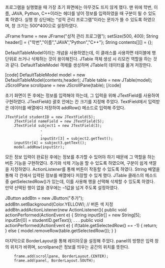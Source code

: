 프로그램을 실행했을 때 가장 초기 화면에는 아무것도 뜨지 않게 했다. 맨 위에 학번, 이름, JAVA, Python, C++이라는 헤더를 넣어 정보를 입력하였을 때 구분이 될 수 있도록 하였다. 실행 창 상단에는 “성적 관리 프로그램”이라는 문자가 뜰 수 있도록 하였으며, 창 크기는 500*400으로 설정하였다.

JFrame frame = new JFrame("성적 관리 프로그램");
		setSize(500, 400);
		String header[] = {"학번","이름","JAVA","Python","C++"};
		String contents[][] = {};

DefaultTableModel이라는 개념을 사용하였는데, 이 클래스를 사용하면 테이블에 행 단위로 쓰거나 삭제하는 것이 용이해진다. JTable 객체 생성 시 리모컨 역할을 하는 것과 같다. DefaultTableModel 객체를 생성하며 JTable의 데이터를 옮겨 저장한다.

[code]
DefaultTableModel model = new DefaultTableModel(contents,header);
		JTable table = new JTable(model);
		JScrollPane scrollpane = new JScrollPane(table);
[/code]

초기 화면이 뜬 후에는 정보를 입력해야 하는데, 그 입력을 위해 JTextField를 사용하여 구현하였다. JTextField() 괄호 안에는 칸 크기를 지정해 주었다. TextField에서 입력받은 데이터를 배열에다 저장하여 addRow() 메소드로 입력해 주었다.

	JTextField studentID = new JTextField(5);
		JTextField nameField = new JTextField(5);
		JTextField subject1 = new JTextField(3);
                    .
                    .
                    inputStr[3] = subject2.getText();
		inputStr[4] = subject3.getText();
		model.addRow(inputStr);

모든 정보 입력이 완료된 후에는 정보를 추가할 수 있어야 하기 때문에 그 역할을 하는 버튼 기능을 구현하였다. 추가와 삭제 기능을 할 수 있도록 하였으며, 구분이 쉽게 색깔을 지정하였다. ActionListener를 통해 버튼이 작동할 수 있도록 하였다. String 배열을 통해 각 칸에서 입력된 정보를 배열에다 저장할 수 있게 했다.
JTable 클래스의 메소드 중 getSelectedRow()가 있는데, 이를 사용해 행을 선택해 삭제할 수 있도록 하였다. 만약 선택된 행이 없을 경우에는 –1값을 넘겨 주도록 설정하였다.

JButton addBtn = new JButton("추가");
		addBtn.setBackground(Color.YELLOW);      // 버튼 색 지정
		addBtn.addActionListener(new ActionListener(){
			public void actionPerformed(ActionEvent e) {
				String inputStr[] = new String[5];
				inputStr[0] = studentID.getText();
		.
                    .
                    .
			public void actionPerformed(ActionEvent e) {
				if(table.getSelectedRow() == -1)
				{
					return;
				}
				else
				{
					model.removeRow(table.getSelectedRow());
				}
			}


마지막으로 BorderLayout을 통해 레이아웃을 설정해 주었다. panel의 방향은 입력 창의 위치가 바뀌며, scrollpane은 정보를 띄우는 공간의 위치를 뜻한다.

		frame.add(scrollpane, BorderLayout.CENTER);
		frame.add(panel, BorderLayout.SOUTH);

